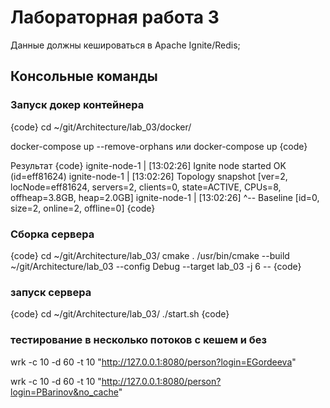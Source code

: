 # Лабораторная работа 3

Данные должны кешироваться в Apache Ignite/Redis;

## Консольные команды

### Запуск докер контейнера

{code}
cd ~/git/Architecture/lab_03/docker/

docker-compose up --remove-orphans
или
docker-compose up
{code}

Результат
{code}
ignite-node-1    | [13:02:26] Ignite node started OK (id=eff81624)
ignite-node-1    | [13:02:26] Topology snapshot [ver=2, locNode=eff81624, servers=2, clients=0, state=ACTIVE, CPUs=8, offheap=3.8GB, heap=2.0GB]
ignite-node-1    | [13:02:26]   ^-- Baseline [id=0, size=2, online=2, offline=0]
{code}

### Сборка сервера

{code}
cd ~/git/Architecture/lab_03/
cmake .
/usr/bin/cmake --build ~/git/Architecture/lab_03 --config Debug --target lab_03 -j 6 --
{code}

### запуск сервера

{code}
cd ~/git/Architecture/lab_03/
./start.sh
{code}

### тестирование в несколько потоков с кешем и без

wrk -c 10 -d 60 -t 10 "http://127.0.0.1:8080/person?login=EGordeeva"

wrk -c 10 -d 60 -t 10 "http://127.0.0.1:8080/person?login=PBarinov&no_cache"

